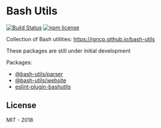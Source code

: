 # Bash Utils

[![Build Status](https://travis-ci.org/igncp/bash-utils.svg?branch=master)](https://travis-ci.org/igncp/bash-utils)
[![npm license](https://img.shields.io/badge/license-MIT-blue.svg)](https://github.com/igncp/bash-utils)

Collection of Bash utilities: https://igncp.github.io/bash-utils

These packages are still under initial development

Packages:

- [@bash-utils/parser](./packages/parser)
- [@bash-utils/website](./packages/website)
- [eslint-plugin-bashutils](./packages/eslint-plugin-bashutils)

## License

MIT - 2018
